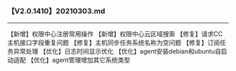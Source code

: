 ### 【V2.0.1410】20210303.md
----
【新增】权限中心注册常用操作
【新增】权限中心云区域搜索
【修复】请求CC主机接口字段重复问题
【修复】主机同步任务系统名称为空问题
【修复】订阅任务异常处理
【优化】日志时间显示优化
【优化】agent安装debian和ubuntu自启动适配
【优化】agent管理增加其它系统类型
